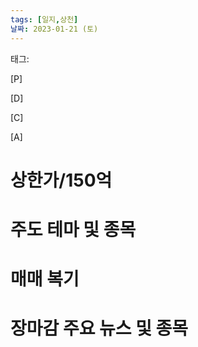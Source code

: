 ```yaml
---
tags: [일지,상천]
날짜: 2023-01-21 (토)
---
```


태그: 

[P]

[D]

[C]

[A]


# 상한가/150억


# 주도 테마 및 종목


# 매매 복기


# 장마감 주요 뉴스 및 종목

